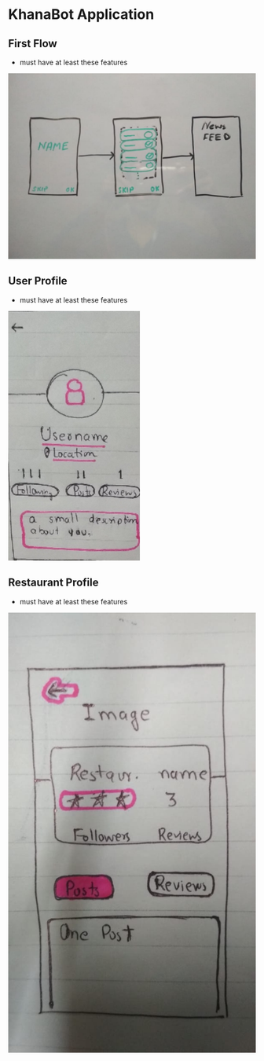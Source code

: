 # KhanaBot Application


First Flow
-----------
* must have at least these features

![](https://github.com/iit2015143/ImageContainer/blob/master/WhatsApp%20Image%202019-03-09%20at%2011.49.54%20PM(1).jpeg)

User Profile
------------
* must have at least these features

![](https://github.com/iit2015143/ImageContainer/blob/master/WhatsApp%20Image%202019-03-09%20at%2011.49.54%20PM(2).jpeg)


Restaurant Profile
------------
* must have at least these features

![](https://github.com/iit2015143/ImageContainer/blob/master/updatedrest.jpeg)
